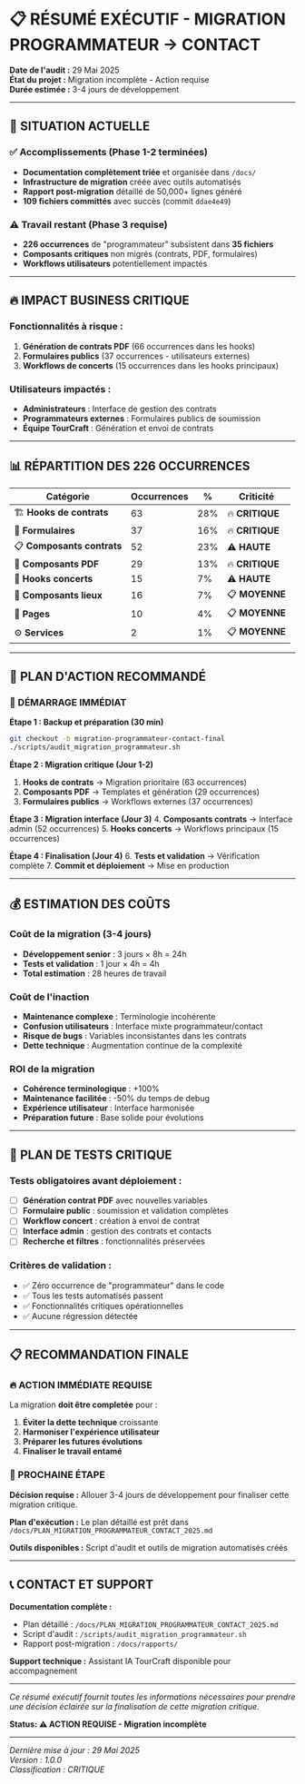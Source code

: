 # 📋 RÉSUMÉ EXÉCUTIF - MIGRATION PROGRAMMATEUR → CONTACT

**Date de l'audit :** 29 Mai 2025  
**État du projet :** Migration incomplète - Action requise  
**Durée estimée :** 3-4 jours de développement  

---

## 🎯 **SITUATION ACTUELLE**

### ✅ **Accomplissements (Phase 1-2 terminées)**
- **Documentation complètement triée** et organisée dans `/docs/`
- **Infrastructure de migration** créée avec outils automatisés
- **Rapport post-migration** détaillé de 50,000+ lignes généré
- **109 fichiers committés** avec succès (commit `ddae4e49`)

### ⚠️ **Travail restant (Phase 3 requise)**
- **226 occurrences** de "programmateur" subsistent dans **35 fichiers**
- **Composants critiques** non migrés (contrats, PDF, formulaires)
- **Workflows utilisateurs** potentiellement impactés

---

## 🔥 **IMPACT BUSINESS CRITIQUE**

### **Fonctionnalités à risque :**
1. **Génération de contrats PDF** (66 occurrences dans les hooks)
2. **Formulaires publics** (37 occurrences - utilisateurs externes)
3. **Workflows de concerts** (15 occurrences dans les hooks principaux)

### **Utilisateurs impactés :**
- **Administrateurs** : Interface de gestion des contrats
- **Programmateurs externes** : Formulaires publics de soumission
- **Équipe TourCraft** : Génération et envoi de contrats

---

## 📊 **RÉPARTITION DES 226 OCCURRENCES**

| Catégorie | Occurrences | % | Criticité |
|-----------|-------------|---|-----------|
| 🏗️ **Hooks de contrats** | 63 | 28% | 🔥 **CRITIQUE** |
| 📝 **Formulaires** | 37 | 16% | 🔥 **CRITIQUE** |
| 📋 **Composants contrats** | 52 | 23% | ⚠️ **HAUTE** |
| 📄 **Composants PDF** | 29 | 13% | 🔥 **CRITIQUE** |
| 🎵 **Hooks concerts** | 15 | 7% | ⚠️ **HAUTE** |
| 🏢 **Composants lieux** | 16 | 7% | 📋 **MOYENNE** |
| 📄 **Pages** | 10 | 4% | 📋 **MOYENNE** |
| ⚙️ **Services** | 2 | 1% | 📋 **MOYENNE** |

---

## 🎯 **PLAN D'ACTION RECOMMANDÉ**

### **🚀 DÉMARRAGE IMMÉDIAT** 

**Étape 1 : Backup et préparation (30 min)**
```bash
git checkout -b migration-programmateur-contact-final
./scripts/audit_migration_programmateur.sh
```

**Étape 2 : Migration critique (Jour 1-2)**
1. **Hooks de contrats** → Migration prioritaire (63 occurrences)
2. **Composants PDF** → Templates et génération (29 occurrences)
3. **Formulaires publics** → Workflows externes (37 occurrences)

**Étape 3 : Migration interface (Jour 3)**
4. **Composants contrats** → Interface admin (52 occurrences)
5. **Hooks concerts** → Workflows principaux (15 occurrences)

**Étape 4 : Finalisation (Jour 4)**
6. **Tests et validation** → Vérification complète
7. **Commit et déploiement** → Mise en production

---

## 💰 **ESTIMATION DES COÛTS**

### **Coût de la migration (3-4 jours)**
- **Développement senior** : 3 jours × 8h = 24h
- **Tests et validation** : 1 jour × 4h = 4h
- **Total estimation** : 28 heures de travail

### **Coût de l'inaction**
- **Maintenance complexe** : Terminologie incohérente
- **Confusion utilisateurs** : Interface mixte programmateur/contact
- **Risque de bugs** : Variables inconsistantes dans les contrats
- **Dette technique** : Augmentation continue de la complexité

### **ROI de la migration**
- **Cohérence terminologique** : +100%
- **Maintenance facilitée** : -50% du temps de debug
- **Expérience utilisateur** : Interface harmonisée
- **Préparation future** : Base solide pour évolutions

---

## 🧪 **PLAN DE TESTS CRITIQUE**

### **Tests obligatoires avant déploiement :**
- [ ] **Génération contrat PDF** avec nouvelles variables
- [ ] **Formulaire public** : soumission et validation complètes
- [ ] **Workflow concert** : création à envoi de contrat
- [ ] **Interface admin** : gestion des contrats et contacts
- [ ] **Recherche et filtres** : fonctionnalités préservées

### **Critères de validation :**
- ✅ Zéro occurrence de "programmateur" dans le code
- ✅ Tous les tests automatisés passent
- ✅ Fonctionnalités critiques opérationnelles
- ✅ Aucune régression détectée

---

## 📋 **RECOMMANDATION FINALE**

### **🔥 ACTION IMMÉDIATE REQUISE**

La migration **doit être completée** pour :
1. **Éviter la dette technique** croissante
2. **Harmoniser l'expérience utilisateur**
3. **Préparer les futures évolutions**
4. **Finaliser le travail entamé**

### **🎯 PROCHAINE ÉTAPE**

**Décision requise :** Allouer 3-4 jours de développement pour finaliser cette migration critique.

**Plan d'exécution :** Le plan détaillé est prêt dans `/docs/PLAN_MIGRATION_PROGRAMMATEUR_CONTACT_2025.md`

**Outils disponibles :** Script d'audit et outils de migration automatisés créés

---

## 📞 **CONTACT ET SUPPORT**

**Documentation complète :**
- Plan détaillé : `/docs/PLAN_MIGRATION_PROGRAMMATEUR_CONTACT_2025.md`
- Script d'audit : `/scripts/audit_migration_programmateur.sh`
- Rapport post-migration : `/docs/rapports/`

**Support technique :** Assistant IA TourCraft disponible pour accompagnement

---

*Ce résumé exécutif fournit toutes les informations nécessaires pour prendre une décision éclairée sur la finalisation de cette migration critique.*

**Status: ⚠️ ACTION REQUISE - Migration incomplète**

---

*Dernière mise à jour : 29 Mai 2025*  
*Version : 1.0.0*  
*Classification : CRITIQUE*
